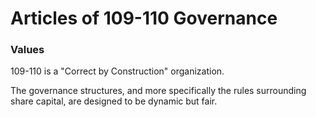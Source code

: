 # Articles of 109-110 Governance

### Values

109-110 is a "Correct by Construction" organization.  

The governance structures, and more specifically the rules surrounding share capital, are designed to be dynamic but fair. 

